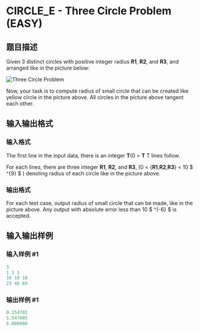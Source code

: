 # CIRCLE_E - Three Circle Problem (EASY)

## 题目描述

Given 3 distinct circles with positive integer radius **R1**, **R2**, and **R3**, and arranged like in the picture below:

![Three Circle Problem](http://2.bp.blogspot.com/--iPB1gKWYoI/UV9VOPlVd2I/AAAAAAAAASM/c874mfDdhSU/s1600/circle+upload.png "Three Circle Problem")

Now, your task is to compute radius of small circle that can be created like yellow circle in the picture above. All circles in the picture above tangent each other.

## 输入输出格式

### 输入格式

The first line in the input data, there is an integer **T**(0 < **T** T lines follow.

For each lines, there are three integer **R1**, **R2**, and **R3**, (0 < {**R1**,**R2**,**R3**} < 10 $ ^{9} $ ) denoting radius of each circle like in the picture above.

### 输出格式

For each test case, output radius of small circle that can be made, like in the picture above. Any output with absolute error less than 10 $ ^{-6} $ is accepted.

## 输入输出样例

### 输入样例 #1

```cpp
3
1 1 1
10 10 10
23 46 69
```


### 输出样例 #1

```cpp
0.154701
1.547005
6.000000
```


